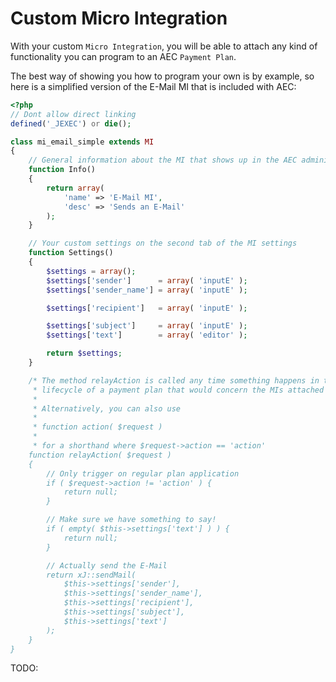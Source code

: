 # Custom Micro Integration

With your custom `Micro Integration`, you will be able to attach any kind of functionality you can program to an AEC `Payment Plan`.

The best way of showing you how to program your own is by example, so here is a simplified version of the E-Mail MI that is included with AEC:

```php
<?php
// Dont allow direct linking
defined('_JEXEC') or die();

class mi_email_simple extends MI
{
	// General information about the MI that shows up in the AEC administration
	function Info()
	{
		return array(
			'name' => 'E-Mail MI',
			'desc' => 'Sends an E-Mail'
		);
	}

	// Your custom settings on the second tab of the MI settings
	function Settings()
	{
		$settings = array();
		$settings['sender']      = array( 'inputE' );
		$settings['sender_name'] = array( 'inputE' );

		$settings['recipient']   = array( 'inputE' );

		$settings['subject']     = array( 'inputE' );
		$settings['text']        = array( 'editor' );

		return $settings;
	}

	/* The method relayAction is called any time something happens in the
	 * lifecycle of a payment plan that would concern the MIs attached to it
	 *
	 * Alternatively, you can also use
	 *
	 * function action( $request )
	 *
	 * for a shorthand where $request->action == 'action'
	function relayAction( $request )
	{
		// Only trigger on regular plan application
		if ( $request->action != 'action' ) {
			return null;
		}

		// Make sure we have something to say!
		if ( empty( $this->settings['text'] ) ) {
			return null;
		}

		// Actually send the E-Mail
		return xJ::sendMail(
			$this->settings['sender'],
			$this->settings['sender_name'],
			$this->settings['recipient'],
			$this->settings['subject'],
			$this->settings['text']
		);
	}
}
```



TODO:
